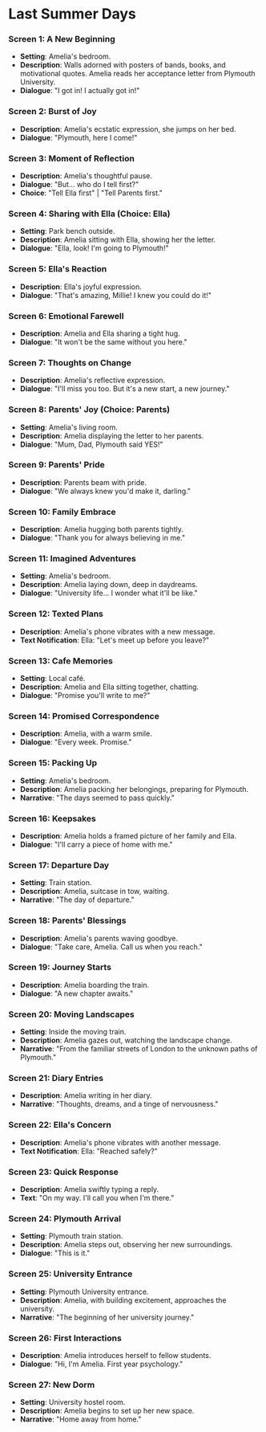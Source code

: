 # Last Summer Days

### Screen 1: A New Beginning
- **Setting**: Amelia's bedroom.
- **Description**: Walls adorned with posters of bands, books, and motivational quotes. Amelia reads her acceptance letter from Plymouth University.
- **Dialogue**: "I got in! I actually got in!"

### Screen 2: Burst of Joy
- **Description**: Amelia's ecstatic expression, she jumps on her bed.
- **Dialogue**: "Plymouth, here I come!"

### Screen 3: Moment of Reflection
- **Description**: Amelia's thoughtful pause.
- **Dialogue**: "But... who do I tell first?"
- **Choice**: "Tell Ella first" | "Tell Parents first."

### Screen 4: Sharing with Ella (Choice: Ella)
- **Setting**: Park bench outside.
- **Description**: Amelia sitting with Ella, showing her the letter.
- **Dialogue**: "Ella, look! I'm going to Plymouth!"

### Screen 5: Ella's Reaction
- **Description**: Ella's joyful expression.
- **Dialogue**: "That's amazing, Millie! I knew you could do it!"

### Screen 6: Emotional Farewell
- **Description**: Amelia and Ella sharing a tight hug.
- **Dialogue**: "It won't be the same without you here."

### Screen 7: Thoughts on Change
- **Description**: Amelia's reflective expression.
- **Dialogue**: "I'll miss you too. But it's a new start, a new journey."

### Screen 8: Parents' Joy (Choice: Parents)
- **Setting**: Amelia's living room.
- **Description**: Amelia displaying the letter to her parents.
- **Dialogue**: "Mum, Dad, Plymouth said YES!"

### Screen 9: Parents' Pride
- **Description**: Parents beam with pride.
- **Dialogue**: "We always knew you'd make it, darling."

### Screen 10: Family Embrace
- **Description**: Amelia hugging both parents tightly.
- **Dialogue**: "Thank you for always believing in me."

### Screen 11: Imagined Adventures
- **Setting**: Amelia's bedroom.
- **Description**: Amelia laying down, deep in daydreams.
- **Dialogue**: "University life... I wonder what it'll be like."

### Screen 12: Texted Plans
- **Description**: Amelia's phone vibrates with a new message.
- **Text Notification**: Ella: "Let's meet up before you leave?"

### Screen 13: Cafe Memories
- **Setting**: Local café.
- **Description**: Amelia and Ella sitting together, chatting.
- **Dialogue**: "Promise you'll write to me?"

### Screen 14: Promised Correspondence
- **Description**: Amelia, with a warm smile.
- **Dialogue**: "Every week. Promise."

### Screen 15: Packing Up
- **Setting**: Amelia's bedroom.
- **Description**: Amelia packing her belongings, preparing for Plymouth.
- **Narrative**: "The days seemed to pass quickly."

### Screen 16: Keepsakes
- **Description**: Amelia holds a framed picture of her family and Ella.
- **Dialogue**: "I'll carry a piece of home with me."

### Screen 17: Departure Day
- **Setting**: Train station.
- **Description**: Amelia, suitcase in tow, waiting.
- **Narrative**: "The day of departure."

### Screen 18: Parents' Blessings
- **Description**: Amelia's parents waving goodbye.
- **Dialogue**: "Take care, Amelia. Call us when you reach."

### Screen 19: Journey Starts
- **Description**: Amelia boarding the train.
- **Dialogue**: "A new chapter awaits."

### Screen 20: Moving Landscapes
- **Setting**: Inside the moving train.
- **Description**: Amelia gazes out, watching the landscape change.
- **Narrative**: "From the familiar streets of London to the unknown paths of Plymouth."

### Screen 21: Diary Entries
- **Description**: Amelia writing in her diary.
- **Narrative**: "Thoughts, dreams, and a tinge of nervousness."

### Screen 22: Ella's Concern
- **Description**: Amelia's phone vibrates with another message.
- **Text Notification**: Ella: "Reached safely?"

### Screen 23: Quick Response
- **Description**: Amelia swiftly typing a reply.
- **Text**: "On my way. I'll call you when I'm there."

### Screen 24: Plymouth Arrival
- **Setting**: Plymouth train station.
- **Description**: Amelia steps out, observing her new surroundings.
- **Dialogue**: "This is it."

### Screen 25: University Entrance
- **Setting**: Plymouth University entrance.
- **Description**: Amelia, with building excitement, approaches the university.
- **Narrative**: "The beginning of her university journey."

### Screen 26: First Interactions
- **Description**: Amelia introduces herself to fellow students.
- **Dialogue**: "Hi, I'm Amelia. First year psychology."

### Screen 27: New Dorm
- **Setting**: University hostel room.
- **Description**: Amelia begins to set up her new space.
- **Narrative**: "Home away from home."

